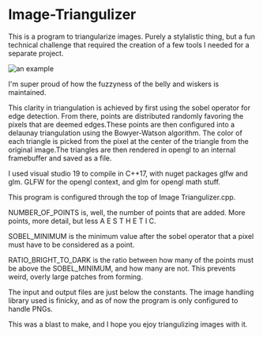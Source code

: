 # Image-Triangulizer

This is a program to triangularize images. Purely a stylalistic thing, but a fun technical challenge that required the creation of a few tools I needed for a separate project.

![an example](https://i.imgur.com/DIeMtBq.jpg)

I'm super proud of how the fuzzyness of the belly and wiskers is maintained.

This clarity in triangulation is achieved by first using the sobel operator for edge detection. From there, points are distributed randomly favoring the pixels that are deemed edges.These points are then configured into a delaunay triangulation using the Bowyer-Watson algorithm. The color of each triangle is picked from the pixel at the center of the triangle from the original image.The triangles are then rendered in opengl to an internal framebuffer and saved as a file.

I used visual studio 19 to compile in C++17, with nuget packages glfw and glm. GLFW for the opengl context, and glm for opengl math stuff.

This program is configured through the top of Image Triangulizer.cpp.

NUMBER_OF_POINTS is, well, the number of points that are added. More points, more detail, but less A E S T H E T I C.

SOBEL_MINIMUM is the minimum value after the sobel operator that a pixel must have to be considered as a point.

RATIO_BRIGHT_TO_DARK is the ratio between how many of the points must be above the SOBEL_MINIMUM, and how many are not. This prevents weird, overly large patches from forming.

The input and output files are just below the constants. The image handling library used is finicky, and as of now the program is only configured to handle PNGs.

This was a blast to make, and I hope you ejoy triangulizing images with it.
